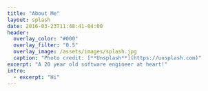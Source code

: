 ```yaml
---
title: "About Me"
layout: splash
date: 2016-03-23T11:48:41-04:00
header:
  overlay_color: "#000"
  overlay_filter: "0.5"
  overlay_image: /assets/images/splash.jpg
  caption: "Photo credit: [**Unsplash**](https://unsplash.com)"
excerpt: "A 20 year old software engineer at heart!"
intro:
  - excerpt: "Hi"
---
```


<head>
<link rel="icon" href="{{ site.baseurl }}/favicon.png" type="image/png" />
</head>
